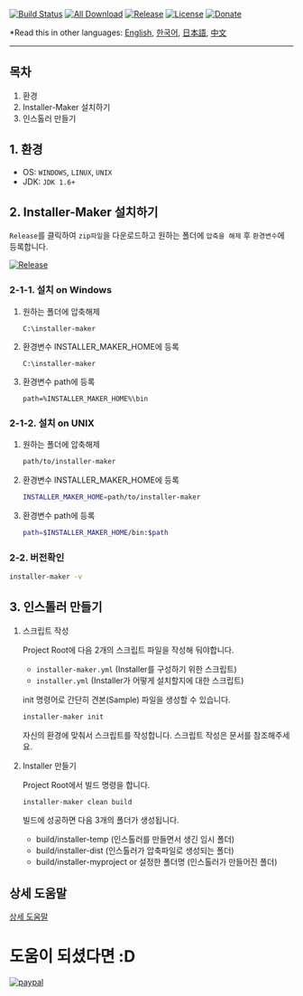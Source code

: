 [![Build Status](https://travis-ci.org/avaj-java/installer-maker.svg?branch=master)](https://travis-ci.org/avaj-java/installer-maker)
[![All Download](https://img.shields.io/github/downloads/avaj-java/installer-maker/total.svg)](https://github.com/avaj-java/installer-maker/releases)
[![Release](https://img.shields.io/github/release/avaj-java/installer-maker.svg)](https://github.com/avaj-java/installer-maker/releases)
[![License](https://img.shields.io/github/license/avaj-java/installer-maker.svg)](https://github.com/avaj-java/installer-maker/releases)
[![Donate](https://img.shields.io/badge/Donate-PayPal-green.svg)](https://www.paypal.com/cgi-bin/webscr?cmd=_donations&business=MCUPCPFHFYZNN&lc=KR&item_name=jaemisseo&currency_code=USD&bn=PP%2dDonationsBF%3abtn_donateCC_LG%2egif%3aNonHosted)
                                                                             
*Read this in other languages: [English](README.md), [한국어](README.ko.md), [日本語](README.ja.md), [中文](README.ch.md)

-----
## 목차
1. 환경
2. Installer-Maker 설치하기
3. 인스톨러 만들기



## 1. 환경   
- OS: `WINDOWS`, `LINUX`, `UNIX`
- JDK: `JDK 1.6+`



## 2. Installer-Maker 설치하기

`Release`를 클릭하여 `zip파일`을 다운로드하고 원하는 폴더에 `압축을 해제` 후 `환경변수`에 등록합니다.

[![Release](https://img.shields.io/github/release/avaj-java/installer-maker.svg)](https://github.com/avaj-java/installer-maker/releases)

### 2-1-1. 설치 on Windows
                    
1. 원하는 폴더에 압축해제
    ```
    C:\installer-maker        
    ```                

2. 환경변수 INSTALLER_MAKER_HOME에 등록
    ```
    C:\installer-maker       
    ```

3. 환경변수 path에 등록
    ```
    path=%INSTALLER_MAKER_HOME%\bin       
    ```
    
### 2-1-2. 설치 on UNIX
    
1. 원하는 폴더에 압축해제
    ```bash
    path/to/installer-maker
    ```           
    
2. 환경변수 INSTALLER_MAKER_HOME에 등록
    ```bash
    INSTALLER_MAKER_HOME=path/to/installer-maker
    ```
    
3. 환경변수 path에 등록
    ```bash
    path=$INSTALLER_MAKER_HOME/bin:$path
    ```

### 2-2. 버전확인 

```bash
installer-maker -v
```



## 3. 인스톨러 만들기

1. 스크립트 작성

    Project Root에 다음 2개의 스크립트 파일을 작성해 둬야합니다.    
        
    - `installer-maker.yml` (Installer를 구성하기 위한 스크립트)
    - `installer.yml` (Installer가 어떻게 설치할지에 대한 스크립트)
    
    init 명령어로 간단히 견본(Sample) 파일을 생성할 수 있습니다. 
    
    ```bash
    installer-maker init
    ```
    
    자신의 환경에 맞춰서 스크립트를 작성합니다. 
    스크립트 작성은 문서를 참조해주세요.    
    
2. Installer 만들기

    Project Root에서 빌드 명령을 합니다.
    
    ```bash
    installer-maker clean build
    ```

    빌드에 성공하면 다음 3개의 폴더가 생성됩니다.

    - build/installer-temp (인스톨러를 만들면서 생긴 임시 폴더)
    - build/installer-dist (인스톨러가 압축파일로 생성되는 폴더)
    - build/installer-myproject or 설정한 폴더명 (인스톨러가 만들어진 폴더)
    
       


## 상세 도움말

[상세 도움말]()     
 
      


# 도움이 되셨다면 :D

[![paypal](https://www.paypal.com/en_US/i/btn/btn_donate_SM.gif)](https://www.paypal.com/cgi-bin/webscr?cmd=_donations&business=MCUPCPFHFYZNN&lc=KR&item_name=jaemisseo&currency_code=USD&bn=PP%2dDonationsBF%3abtn_donateCC_LG%2egif%3aNonHosted)